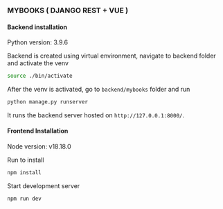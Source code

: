 ### MYBOOKS ( DJANGO REST + VUE )

#### Backend installation

Python version: 3.9.6

Backend is created using virtual environment, navigate to backend folder and activate the venv

```bash
source ./bin/activate
```

After the venv is activated, go to `backend/mybooks` folder and run

```bash
python manage.py runserver
```

It runs the backend server hosted on `http://127.0.0.1:8000/`.

#### Frontend Installation

Node version: v18.18.0

Run to install

```bash
npm install
```

Start development server

```bash
npm run dev
```
